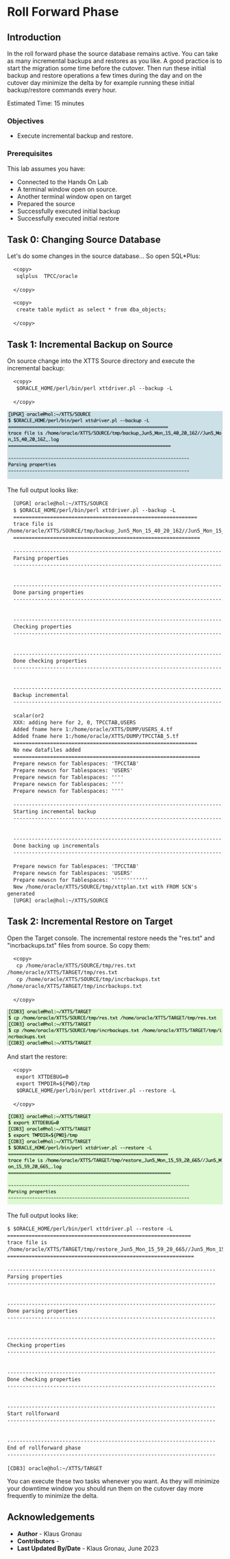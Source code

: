 # Roll Forward Phase  

## Introduction

In the roll forward phase the source database remains active. You can take as many incremental backups and restores as you like. 
A good practice is to start the migration some time before the cutover. Then run these initial backup and restore operations a few times during the day and on the cutover day minimize the delta by for example running these initial backup/restore commands every hour.

Estimated Time: 15 minutes

### Objectives

- Execute incremental backup and restore.


### Prerequisites

This lab assumes you have:

- Connected to the Hands On Lab
- A terminal window open on source.
- Another terminal window open on target
- Prepared the source
- Successfully executed initial backup
- Successfully executed initial restore

## Task 0: Changing Source Database
Let's do some changes in the source database... So open SQL*Plus:
  ```
    <copy>
     sqlplus  TPCC/oracle
     
    </copy>
  ```

  ```
    <copy>
     create table mydict as select * from dba_objects;

    </copy>
  ```



## Task 1: Incremental Backup on Source
On source change into the XTTS Source directory and execute the incremental backup:

  ```
    <copy>
     $ORACLE_HOME/perl/bin/perl xttdriver.pl --backup -L

    </copy>
  ```

![incremental_backup](./images/incremental_backup.png " ")

The full output looks like:

  ```
    [UPGR] oracle@hol:~/XTTS/SOURCE
    $ $ORACLE_HOME/perl/bin/perl xttdriver.pl --backup -L
    ============================================================
    trace file is /home/oracle/XTTS/SOURCE/tmp/backup_Jun5_Mon_15_40_20_162//Jun5_Mon_15_40_20_162_.log
    =============================================================
    
    --------------------------------------------------------------------
    Parsing properties
    --------------------------------------------------------------------
    
    
    --------------------------------------------------------------------
    Done parsing properties
    --------------------------------------------------------------------
    
    
    --------------------------------------------------------------------
    Checking properties
    --------------------------------------------------------------------
    
    
    --------------------------------------------------------------------
    Done checking properties
    --------------------------------------------------------------------
    
    
    --------------------------------------------------------------------
    Backup incremental
    --------------------------------------------------------------------
    
    scalar(or2
    XXX: adding here for 2, 0, TPCCTAB,USERS
    Added fname here 1:/home/oracle/XTTS/DUMP/USERS_4.tf
    Added fname here 1:/home/oracle/XTTS/DUMP/TPCCTAB_5.tf
    ============================================================
    No new datafiles added
    =============================================================
    Prepare newscn for Tablespaces: 'TPCCTAB'
    Prepare newscn for Tablespaces: 'USERS'
    Prepare newscn for Tablespaces: ''''
    Prepare newscn for Tablespaces: ''''
    Prepare newscn for Tablespaces: ''''
    
    --------------------------------------------------------------------
    Starting incremental backup
    --------------------------------------------------------------------
    
    
    --------------------------------------------------------------------
    Done backing up incrementals
    --------------------------------------------------------------------
    
    Prepare newscn for Tablespaces: 'TPCCTAB'
    Prepare newscn for Tablespaces: 'USERS'
    Prepare newscn for Tablespaces: ''''''''''''
    New /home/oracle/XTTS/SOURCE/tmp/xttplan.txt with FROM SCN's generated
    [UPGR] oracle@hol:~/XTTS/SOURCE
  ```

## Task 2: Incremental Restore on Target

Open the Target console.
The incremental restore needs the "res.txt" and "incrbackups.txt" files from source. So copy them:

  ```
    <copy>
     cp /home/oracle/XTTS/SOURCE/tmp/res.txt /home/oracle/XTTS/TARGET/tmp/res.txt
     cp /home/oracle/XTTS/SOURCE/tmp/incrbackups.txt /home/oracle/XTTS/TARGET/tmp/incrbackups.txt

    </copy>
  ```

![incremental_restore_prep](./images/incr_restore_copy.png " ") 

And start the restore:
  ```
    <copy>
     export XTTDEBUG=0
     export TMPDIR=${PWD}/tmp
     $ORACLE_HOME/perl/bin/perl xttdriver.pl --restore -L

    </copy>
  ```

![incremental_restore](./images/incremental_restore.png " ")

The full output looks like:
    
  ```text
$ $ORACLE_HOME/perl/bin/perl xttdriver.pl --restore -L
============================================================
trace file is /home/oracle/XTTS/TARGET/tmp/restore_Jun5_Mon_15_59_20_665//Jun5_Mon_15_59_20_665_.log
=============================================================

--------------------------------------------------------------------
Parsing properties
--------------------------------------------------------------------


--------------------------------------------------------------------
Done parsing properties
--------------------------------------------------------------------


--------------------------------------------------------------------
Checking properties
--------------------------------------------------------------------


--------------------------------------------------------------------
Done checking properties
--------------------------------------------------------------------


--------------------------------------------------------------------
Start rollforward
--------------------------------------------------------------------


--------------------------------------------------------------------
End of rollforward phase
--------------------------------------------------------------------

[CDB3] oracle@hol:~/XTTS/TARGET 
  ```



You can execute these two tasks whenever you want. As they will minimize your downtime window you should run them on the cutover day more frequently to minimize the delta.




## Acknowledgements
* **Author** - Klaus Gronau
* **Contributors** -  
* **Last Updated By/Date** - Klaus Gronau, June 2023

